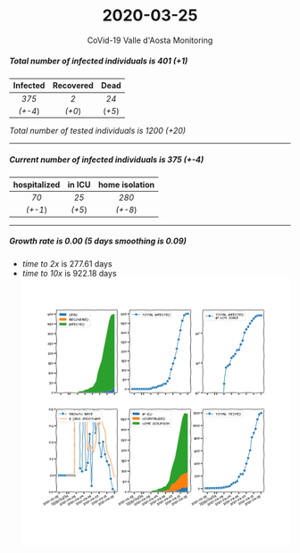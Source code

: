<div align='center'>

# 2020-03-25
CoVid-19 Valle d'Aosta Monitoring
</div>

##### Total number of infected individuals is 401 (+1)
Infected | Recovered | Dead
:---: | :---: | :---:
*375* | *2* | *24*
*(+-4*) | *(+0*) | (*+5*)

*Total number of tested individuals is 1200 (+20)*
***
##### Current number of infected individuals is 375 (+-4)
hospitalized | in ICU | home isolation
:---: | :---: | :---:
*70* |*25* |*280*
*(+-1*) |*(+5*) |*(+-8*)
***
##### Growth rate is 0.00 (5 days smoothing is 0.09)
- *time to 2x* is 277.61 days
- *time to 10x* is 922.18 days
![stats][stats]

[stats]: stats_Valled'Aosta.png
